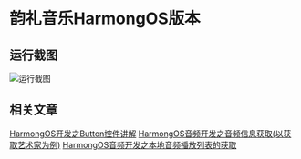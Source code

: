 # 韵礼音乐HarmongOS版本
## 运行截图
![运行截图](https://github.com/TUST-iMaker/YunliMusic/blob/master/img/main_page_screenshot.jpg)
## 相关文章
[HarmongOS开发之Button控件讲解](https://blog.csdn.net/weixin_43699716/article/details/117448709?spm=1001.2014.3001.5501)
[HarmongOS音频开发之音频信息获取(以获取艺术家为例)](https://blog.csdn.net/weixin_43699716/article/details/117431289?spm=1001.2014.3001.5501)
[HarmongOS音频开发之本地音频播放列表的获取](https://blog.csdn.net/weixin_43699716/article/details/117428830?spm=1001.2014.3001.5501)
